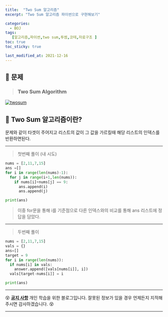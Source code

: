 ```yaml
---
title:  "Two Sum 알고리즘"
excerpt: "Two Sum 알고리즘 파이썬으로 구현해보기"

categories:
  - BOJ
tags:
   [알고리즘,파이썬,two sum,투썸,코테,자료구조 ]
toc: true
toc_sticky: true

last_modified_at: 2021-12-16
---
```


## 🚀 문제

> ### Two Sum Algorithm  

[![twosum](https://user-images.githubusercontent.com/52389219/146307738-3c037aa5-c8fb-4a02-96e4-5dd6f1d4a500.PNG)](https://user-images.githubusercontent.com/52389219/146307738-3c037aa5-c8fb-4a02-96e4-5dd6f1d4a500.PNG)


## 🚀 Two Sum 알고리즘이란?
문제와 같이 타겟이 주어지고 리스트의 값이 그 값을 가르킬때 해당 리스트의 인덱스를 반환하면된다.

---

> 첫번째 풀이 (내 시도)

```python
nums = [2,11,7,15]
ans =[]
for i in range(len(nums)-1):
  for j in range(i+1,len(nums)):
    if nums[i]+nums[j] == 9:
      ans.append(i)
      ans.append(j)

print(ans)
```

> 이중 for문을 통해 i를 기준점으로 다른 인덱스와의 비교를 통해 ans 리스트에 정답을 담았다.


------

> 두번째 풀이 

```python
nums = [2,11,7,15]
vals = {}
ans=[]
target = 9
for i in range(len(nums)):
  if nums[i] in vals:
    answer.append([vals[nums[i]], i])
  vals[target-nums[i]] = i

print(ans)
```



---
😵 **<u>공지 사항</u>** 개인 학습을 위한 블로그입니다. 잘못된 정보가 있을 경우 언제든지 지적해주시면 감사하겠습니다. 😵

---
